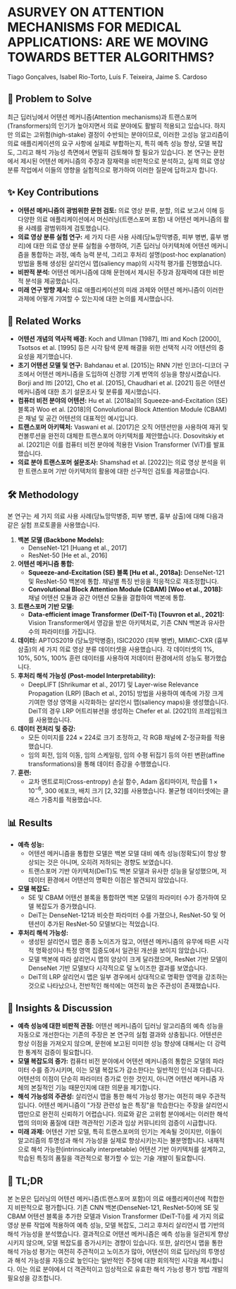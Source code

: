 # ASURVEY ON ATTENTION MECHANISMS FOR MEDICAL APPLICATIONS: ARE WE MOVING TOWARDS BETTER ALGORITHMS?

Tiago Gonçalves, Isabel Rio-Torto, Luís F. Teixeira, Jaime S. Cardoso

## 🧩 Problem to Solve

최근 딥러닝에서 어텐션 메커니즘(Attention mechanisms)과 트랜스포머(Transformers)의 인기가 높아지면서 의료 분야에도 활발히 적용되고 있습니다. 하지만 의료는 고위험(high-stake) 결정이 수반되는 분야이므로, 이러한 고성능 알고리즘이 의료 애플리케이션의 요구 사항에 실제로 부합하는지, 특히 예측 성능 향상, 모델 복잡도, 그리고 해석 가능성 측면에서 면밀히 검토해야 할 필요가 있습니다. 본 연구는 문헌에서 제시된 어텐션 메커니즘의 주장과 잠재력을 비판적으로 분석하고, 실제 의료 영상 분류 작업에서 이들의 영향을 실험적으로 평가하여 이러한 질문에 답하고자 합니다.

## ✨ Key Contributions

- **어텐션 메커니즘의 광범위한 문헌 검토:** 의료 영상 분류, 분할, 의료 보고서 이해 등 다양한 의료 애플리케이션에서 머신러닝(트랜스포머 포함) 내 어텐션 메커니즘의 활용 사례를 광범위하게 검토했습니다.
- **의료 영상 분류 실험 연구:** 세 가지 다른 사용 사례(당뇨망막병증, 피부 병변, 흉부 병리)에 대한 의료 영상 분류 실험을 수행하여, 기존 딥러닝 아키텍처에 어텐션 메커니즘을 통합하는 과정, 예측 능력 분석, 그리고 후처리 설명(post-hoc explanation) 방법을 통해 생성된 살리언시 맵(saliency map)의 시각적 평가를 진행했습니다.
- **비판적 분석:** 어텐션 메커니즘에 대해 문헌에서 제시된 주장과 잠재력에 대한 비판적 분석을 제공했습니다.
- **미래 연구 방향 제시:** 의료 애플리케이션의 미래 과제와 어텐션 메커니즘이 이러한 과제에 어떻게 기여할 수 있는지에 대한 논의를 제시했습니다.

## 📎 Related Works

- **어텐션 개념의 역사적 배경:** Koch and Ullman [1987], Itti and Koch [2000], Tsotsos et al. [1995] 등은 시각 탐색 문제 해결을 위한 선택적 시각 어텐션의 중요성을 제기했습니다.
- **초기 어텐션 모델 및 연구:** Bahdanau et al. [2015]는 RNN 기반 인코더-디코더 구조에서 어텐션 메커니즘을 도입하여 신경망 기계 번역의 성능을 향상시켰습니다. Borji and Itti [2012], Cho et al. [2015], Chaudhari et al. [2021] 등은 어텐션 메커니즘에 대한 초기 설문조사 및 분류를 제시했습니다.
- **컴퓨터 비전 분야의 어텐션:** Hu et al. [2018a]의 Squeeze-and-Excitation (SE) 블록과 Woo et al. [2018]의 Convolutional Block Attention Module (CBAM)은 채널 및 공간 어텐션의 대표적인 예시입니다.
- **트랜스포머 아키텍처:** Vaswani et al. [2017]은 오직 어텐션만을 사용하여 재귀 및 컨볼루션을 완전히 대체한 트랜스포머 아키텍처를 제안했습니다. Dosovitskiy et al. [2021]은 이를 컴퓨터 비전 분야에 적용한 Vision Transformer (ViT)를 발표했습니다.
- **의료 분야 트랜스포머 설문조사:** Shamshad et al. [2022]는 의료 영상 분석을 위한 트랜스포머 기반 아키텍처의 활용에 대한 선구적인 검토를 제공했습니다.

## 🛠️ Methodology

본 연구는 세 가지 의료 사용 사례(당뇨망막병증, 피부 병변, 흉부 삼출)에 대해 다음과 같은 실험 프로토콜을 사용했습니다.

1. **백본 모델 (Backbone Models):**
   - DenseNet-121 [Huang et al., 2017]
   - ResNet-50 [He et al., 2016]
2. **어텐션 메커니즘 통합:**
   - **Squeeze-and-Excitation (SE) 블록 [Hu et al., 2018a]:** DenseNet-121 및 ResNet-50 백본에 통합. 채널별 특징 반응을 적응적으로 재조정합니다.
   - **Convolutional Block Attention Module (CBAM) [Woo et al., 2018]:** 채널 어텐션 모듈과 공간 어텐션 모듈을 결합하여 백본에 통합.
3. **트랜스포머 기반 모델:**
   - **Data-efficient image Transformer (DeiT-Ti) [Touvron et al., 2021]:** Vision Transformer에서 영감을 받은 아키텍처로, 기존 CNN 백본과 유사한 수의 파라미터를 가집니다.
4. **데이터:** APTOS2019 (당뇨망막병증), ISIC2020 (피부 병변), MIMIC-CXR (흉부 삼출)의 세 가지 의료 영상 분류 데이터셋을 사용했습니다. 각 데이터셋의 1%, 10%, 50%, 100% 훈련 데이터를 사용하여 저데이터 환경에서의 성능도 평가했습니다.
5. **후처리 해석 가능성 (Post-model Interpretability):**
   - DeepLIFT [Shrikumar et al., 2017] 및 Layer-wise Relevance Propagation (LRP) [Bach et al., 2015] 방법을 사용하여 예측에 가장 크게 기여한 영상 영역을 시각화하는 살리언시 맵(saliency maps)을 생성했습니다. DeiT의 경우 LRP 어트리뷰션을 생성하는 Chefer et al. [2021]의 프레임워크를 사용했습니다.
6. **데이터 전처리 및 증강:**
   - 모든 이미지를 $224 \times 224$로 크기 조정하고, 각 RGB 채널에 Z-정규화를 적용했습니다.
   - 임의 회전, 임의 이동, 임의 스케일링, 임의 수평 뒤집기 등의 아핀 변환(affine transformations)을 통해 데이터 증강을 수행했습니다.
7. **훈련:**
   - 교차 엔트로피(Cross-entropy) 손실 함수, Adam 옵티마이저, 학습률 $1 \times 10^{-6}$, 300 에포크, 배치 크기 $[2, 32]$를 사용했습니다. 불균형 데이터셋에는 클래스 가중치를 적용했습니다.

## 📊 Results

- **예측 성능:**
  - 어텐션 메커니즘을 통합한 모델은 백본 모델 대비 예측 성능(정확도)이 항상 향상되는 것은 아니며, 오히려 저하되는 경향도 보였습니다.
  - 트랜스포머 기반 아키텍처(DeiT)도 백본 모델과 유사한 성능을 달성했으며, 저데이터 환경에서 어텐션의 명확한 이점은 발견되지 않았습니다.
- **모델 복잡도:**
  - SE 및 CBAM 어텐션 블록을 통합하면 백본 모델의 파라미터 수가 증가하여 모델 복잡도가 증가했습니다.
  - DeiT는 DenseNet-121과 비슷한 파라미터 수를 가졌으나, ResNet-50 및 어텐션이 추가된 ResNet-50 모델보다는 적었습니다.
- **후처리 해석 가능성:**
  - 생성된 살리언시 맵은 종종 노이즈가 많고, 어텐션 메커니즘의 유무에 따른 시각적 명확성이나 특정 영역 집중도에서 일관된 개선을 보이지 않았습니다.
  - 모델 백본에 따라 살리언시 맵의 양상이 크게 달라졌으며, ResNet 기반 모델이 DenseNet 기반 모델보다 시각적으로 덜 노이즈한 결과를 보였습니다.
  - DeiT의 LRP 살리언시 맵은 일부 경우에서 상대적으로 명확한 영역을 강조하는 것으로 나타났으나, 전반적인 해석에는 여전히 높은 주관성이 존재했습니다.

## 🧠 Insights & Discussion

- **예측 성능에 대한 비판적 관점:** 어텐션 메커니즘이 딥러닝 알고리즘의 예측 성능을 자동으로 개선한다는 기존의 주장은 본 연구의 실험 결과와 상충됩니다. 어텐션은 항상 이점을 가져오지 않으며, 문헌에 보고된 미미한 성능 향상에 대해서는 더 강력한 통계적 검증이 필요합니다.
- **모델 복잡도의 증가:** 컴퓨터 비전 분야에서 어텐션 메커니즘의 통합은 모델의 파라미터 수를 증가시키며, 이는 모델 복잡도가 감소한다는 일반적인 인식과 다릅니다. 어텐션의 이점이 단순히 파라미터 증가로 인한 것인지, 아니면 어텐션 메커니즘 자체의 본질적인 기능 때문인지에 대한 의문을 제기합니다.
- **해석 가능성의 주관성:** 살리언시 맵을 통한 해석 가능성 평가는 여전히 매우 주관적입니다. 어텐션 메커니즘이 "가장 관련성 높은 특징"을 학습한다는 주장을 살리언시 맵만으로 완전히 신뢰하기 어렵습니다. 의료와 같은 고위험 분야에서는 이러한 해석 맵의 의미와 품질에 대한 객관적인 기준과 임상 커뮤니티의 검증이 시급합니다.
- **미래 과제:** 어텐션 기반 모델, 특히 트랜스포머의 인기는 계속될 것이지만, 이들이 알고리즘의 투명성과 해석 가능성을 실제로 향상시키는지는 불분명합니다. 내재적으로 해석 가능한(intrinsically interpretable) 어텐션 기반 아키텍처를 설계하고, 학습된 특징의 품질을 객관적으로 평가할 수 있는 기술 개발이 필요합니다.

## 📌 TL;DR

본 논문은 딥러닝의 어텐션 메커니즘(트랜스포머 포함)이 의료 애플리케이션에 적합한지 비판적으로 평가합니다. 기존 CNN 백본(DenseNet-121, ResNet-50)에 SE 및 CBAM 어텐션 블록을 추가한 모델과 Vision Transformer (DeiT-Ti)를 세 가지 의료 영상 분류 작업에 적용하여 예측 성능, 모델 복잡도, 그리고 후처리 살리언시 맵 기반의 해석 가능성을 분석했습니다. 결과적으로 어텐션 메커니즘은 예측 성능을 일관되게 향상시키지 않으며, 모델 복잡도를 증가시키는 경향이 있습니다. 또한, 살리언시 맵을 통한 해석 가능성 평가는 여전히 주관적이고 노이즈가 많아, 어텐션이 의료 딥러닝의 투명성과 해석 가능성을 자동으로 높인다는 일반적인 주장에 대한 회의적인 시각을 제시합니다. 이는 의료 분야에서 더 객관적이고 임상적으로 유효한 해석 가능성 평가 방법 개발의 필요성을 강조합니다.
